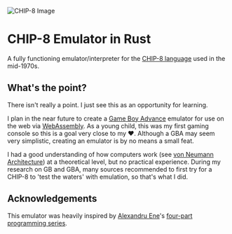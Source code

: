 ![CHIP-8 Image](https://user-images.githubusercontent.com/14968094/131220678-acbbd725-6b71-4bc1-aa6b-591d01e04d36.png)


# CHIP-8 Emulator in Rust

A fully functioning emulator/interpreter for the [CHIP-8 language](https://en.wikipedia.org/wiki/CHIP-8) used in the mid-1970s.

## What's the point?

There isn't really a point. I just see this as an opportunity for learning.

I plan in the near future to create a [Game Boy Advance](https://en.wikipedia.org/wiki/Game_Boy_Advance) emulator for use on the web via [WebAssembly](https://webassembly.org/).
As a young child, this was my first gaming console so this is a goal very close to my :heart:.
Although a GBA may seem very simplistic, creating an emulator is by no means a small feat.

I had a good understanding of how computers work (see [von Neumann Architecture](https://en.wikipedia.org/wiki/Von_Neumann_architecture)) at a theoretical level, but no practical experience.
During my research on GB and GBA, many sources recommended to first try for a CHIP-8 to 'test the waters' with emulation, so that's what I did.

## Acknowledgements

This emulator was heavily inspired by [Alexandru Ene](https://github.com/AlexEne)'s [four-part programming series](https://www.youtube.com/playlist?list=PLPv6awLpSB_diKBY_95ip0jL1uT7i_rJP).
